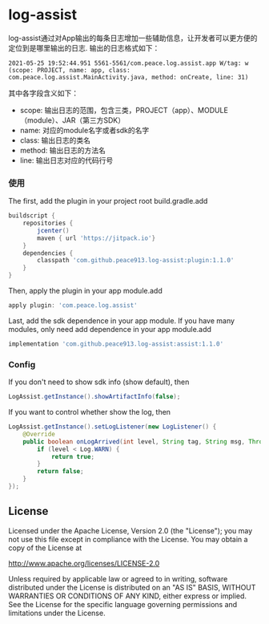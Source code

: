 # log-assist
log-assist通过对App输出的每条日志增加一些辅助信息，让开发者可以更方便的定位到是哪里输出的日志. 输出的日志格式如下：
```text
2021-05-25 19:52:44.951 5561-5561/com.peace.log.assist.app W/tag: w (scope: PROJECT, name: app, class: com.peace.log.assist.MainActivity.java, method: onCreate, line: 31)
```
其中各字段含义如下：
+ scope: 输出日志的范围，包含三类，PROJECT（app）、MODULE（module）、JAR（第三方SDK）
+ name: 对应的module名字或者sdk的名字
+ class: 输出日志的类名
+ method: 输出日志的方法名
+ line: 输出日志对应的代码行号

### 使用
The first, add the plugin in your project root build.gradle.add
```groovy
buildscript {
    repositories {
        jcenter()
        maven { url 'https://jitpack.io'}
    }
    dependencies {
        classpath 'com.github.peace913.log-assist:plugin:1.1.0'
    }
}
```
Then, apply the plugin in your app module.add
```groovy
apply plugin: 'com.peace.log.assist'
```
Last, add the sdk dependence in your app module. If you have many modules, only need add dependence in your app module.add
```groovy
implementation 'com.github.peace913.log-assist:assist:1.1.0'
```
### Config
If you don't need to show sdk info (show default), then
```java
LogAssist.getInstance().showArtifactInfo(false);
```
If you want to control whether show the log, then
```java
LogAssist.getInstance().setLogListener(new LogListener() {
    @Override
    public boolean onLogArrived(int level, String tag, String msg, Throwable throwable, String scope, String sdkName, String className, String methodName, int line) {
        if (level < Log.WARN) {
            return true;
        }
        return false;
    }
});
```

## License
Licensed under the Apache License, Version 2.0 (the "License");
you may not use this file except in compliance with the License.
You may obtain a copy of the License at

   http://www.apache.org/licenses/LICENSE-2.0

Unless required by applicable law or agreed to in writing, software
distributed under the License is distributed on an "AS IS" BASIS,
WITHOUT WARRANTIES OR CONDITIONS OF ANY KIND, either express or implied.
See the License for the specific language governing permissions and
limitations under the License.